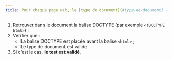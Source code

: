 ```yaml
---
title: Pour chaque page web, le [type de document](#type-de-document) (balise `doctype`) est-il présent ?
---
```


1. Retrouver dans le document la balise DOCTYPE (par exemple `<!DOCTYPE html>`) ;
2. Vérifier que :
   - La balise DOCTYPE est placée avant la balise `<html>` ;
   - Le type de document est valide.
3. Si c’est le cas, **le test est validé**.
